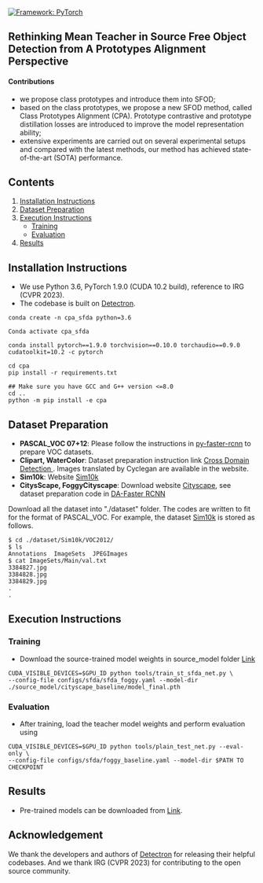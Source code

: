 [![Framework: PyTorch](https://img.shields.io/badge/Framework-PyTorch-orange.svg)](https://pytorch.org/)

## Rethinking Mean Teacher in Source Free Object Detection from A Prototypes Alignment Perspective

#### Contributions

- we propose class prototypes and introduce them into SFOD;
- based on the class prototypes, we propose a new SFOD method, called Class Prototypes Alignment (CPA). Prototype contrastive and prototype distillation losses are introduced to improve the model representation ability;
- extensive experiments are carried out on several experimental setups and compared with the latest methods, our method has achieved state-of-the-art (SOTA) performance.

## Contents

1. [Installation Instructions](#installation-instructions)
2. [Dataset Preparation](#dataset-preparation)
3. [Execution Instructions](#execution-instructions)
   - [Training](#training)
   - [Evaluation](#evaluation)
4. [Results](#results)

## Installation Instructions

- We use Python 3.6, PyTorch 1.9.0 (CUDA 10.2 build), reference to IRG (CVPR 2023).
- The codebase is built on [Detectron](https://github.com/facebookresearch/detectron2).

```angular2
conda create -n cpa_sfda python=3.6

Conda activate cpa_sfda

conda install pytorch==1.9.0 torchvision==0.10.0 torchaudio==0.9.0 cudatoolkit=10.2 -c pytorch

cd cpa
pip install -r requirements.txt

## Make sure you have GCC and G++ version <=8.0
cd ..
python -m pip install -e cpa

```

## Dataset Preparation

* **PASCAL_VOC 07+12**: Please follow the instructions in [py-faster-rcnn](https://github.com/rbgirshick/py-faster-rcnn#beyond-the-demo-installation-for-training-and-testing-models) to prepare VOC datasets.
* **Clipart, WaterColor**: Dataset preparation instruction link [Cross Domain Detection ](https://github.com/naoto0804/cross-domain-detection/tree/master/datasets). Images translated by Cyclegan are available in the website.
* **Sim10k**: Website [Sim10k](https://fcav.engin.umich.edu/sim-dataset/)
* **CitysScape, FoggyCityscape**: Download website [Cityscape](https://www.cityscapes-dataset.com/), see dataset preparation code in [DA-Faster RCNN](https://github.com/tiancity-NJU/da-faster-rcnn-PyTorch)

Download all the dataset into "./dataset" folder.
The codes are written to fit for the format of PASCAL_VOC.
For example, the dataset [Sim10k](https://fcav.engin.umich.edu/sim-dataset/) is stored as follows.

```
$ cd ./dataset/Sim10k/VOC2012/
$ ls
Annotations  ImageSets  JPEGImages
$ cat ImageSets/Main/val.txt
3384827.jpg
3384828.jpg
3384829.jpg
.
.
```

## Execution Instructions

### Training

- Download the source-trained model weights in source_model folder [Link](https://drive.google.com/drive/folders/1Aia6wCHPCHGsVk8yQtuByxEyoYm1KfQq?usp=sharing)

```angular2
CUDA_VISIBLE_DEVICES=$GPU_ID python tools/train_st_sfda_net.py \ 
--config-file configs/sfda/sfda_foggy.yaml --model-dir ./source_model/cityscape_baseline/model_final.pth
```

### Evaluation

- After training, load the teacher model weights and perform evaluation using

```angular2
CUDA_VISIBLE_DEVICES=$GPU_ID python tools/plain_test_net.py --eval-only \ 
--config-file configs/sfda/foggy_baseline.yaml --model-dir $PATH TO CHECKPOINT
```

## Results

- Pre-trained models can be downloaded from [Link](https://drive.google.com/drive/folders/1RJzz4u9WV8mrcAdz_Z7_k-SSQ7SPO9hE?usp=share_link).

## Acknowledgement

We thank the developers and authors of [Detectron](https://github.com/facebookresearch/detectron2) for releasing their helpful codebases. And we thank IRG (CVPR 2023) for contributing to the open source community.
